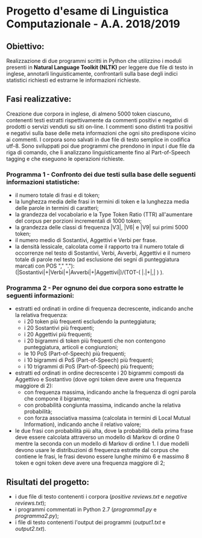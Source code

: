 # Progetto d'esame di Linguistica Computazionale - A.A. 2018/2019
## Obiettivo:
Realizzazione di due programmi scritti in Python che utilizzino i moduli presenti in **Natural Language Toolkit (NLTK)** per leggere due file di testo in inglese, annotarli linguisticamente, confrontarli sulla base degli indici statistici richiesti ed estrarne le informazioni richieste.
## Fasi realizzative:
Creazione due corpora in inglese, di almeno 5000 token ciascuno, contenenti testi estratti rispettivamente da commenti positivi e negativi di prodotti o servizi venduti su siti on-line. I commenti sono distinti tra positivi e negativi sulla base delle meta informazioni che ogni sito predispone vicino ai commenti. I corpora sono salvati in due file di testo semplice in codifica utf-8. Sono sviluppati poi due programmi che prendono in input i due file da riga di comando, che li analizzano linguisticamente fino al Part-of-Speech tagging e che eseguono le operazioni richieste.

### Programma 1 - Confronto dei due testi sulla base delle seguenti informazioni statistiche:
* il numero totale di frasi e di token;
* la lunghezza media delle frasi in termini di token e la lunghezza media delle parole in termini di caratteri;
* la grandezza del vocabolario e la Type Token Ratio (TTR) all'aumentare del corpus per porzioni incrementali di 1000 token;
* la grandezza delle classi di frequenza |V3|, |V6| e |V9| sui primi 5000 token;
* il numero medio di Sostantivi, Aggettivi e Verbi per frase.
* la densità lessicale, calcolata come il rapporto tra il numero totale di occorrenze nel testo di Sostantivi, Verbi, Avverbi, Aggettivi e il numero totale di parole nel testo (ad esclusione dei segni di punteggiatura marcati con POS "," "."):
(|Sostantivi|+|Verbi|+|Avverbi|+|Aggettivi|)/(TOT-( |.|+|,| ) ).

### Programma 2 - Per ognuno dei due corpora sono estratte le seguenti informazioni:
* estratti ed ordinati in ordine di frequenza decrescente, indicando anche la relativa frequenza:
  * i 20 token più frequenti escludendo la punteggiatura;
  * i 20 Sostantivi più frequenti;
  * i 20 Aggettivi più frequenti;
  * i 20 bigrammi di token più frequenti che non contengono punteggiatura, articoli e congiunzioni;
  * le 10 PoS (Part-of-Speech) più frequenti;
  * i 10 bigrammi di PoS (Part-of-Speech) più frequenti;
  * i 10 trigrammi di PoS (Part-of-Speech) più frequenti;
* estratti ed ordinati in ordine decrescente i 20 bigrammi composti da Aggettivo e Sostantivo (dove ogni token deve avere una frequenza maggiore di 2):
  * con frequenza massima, indicando anche la frequenza di ogni parola che compone il bigramma;
  * con probabilità congiunta massima, indicando anche la relativa probabilità;
  * con forza associativa massima (calcolata in termini di Local Mutual Information), indicando anche il relativo valore;
* le due frasi con probabilità più alta, dove la probabilità della prima frase deve essere calcolata attraverso un modello di Markov di ordine 0 mentre la seconda con un modello di Markov di ordine 1. I due modelli devono usare le distribuzioni di frequenza estratte dal corpus che contiene le frasi, le frasi devono essere lunghe minimo 6 e massimo 8 token e ogni token deve avere una frequenza maggiore di 2;

## Risultati del progetto:
* i due file di testo contenenti i corpora (*positive reviews.txt* e *negative reviews.txt*);
* i programmi commentati in Python 2.7 (*programma1.py* e *programma2.py*);
* i file di testo contenenti l'output dei programmi (*output1.txt* e *output2.txt*).
